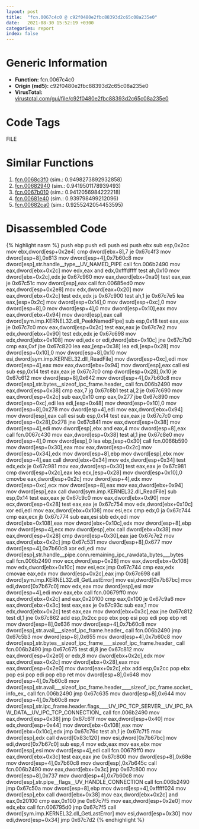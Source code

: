 ```yaml
---
layout: post
title:  "fcn.0067c4c0 @ c92f0480e2fbc88393d2c65c08a235e0"
date:   2021-08-30 15:52:19 +0300
categories: report
index: false
---
```


# Generic Information
- **Function:** fcn.0067c4c0
- **Origin (md5):** c92f0480e2fbc88393d2c65c08a235e0
- **VirusTotal:** [virustotal.com/gui/file/c92f0480e2fbc88393d2c65c08a235e0][virustotal_ref]

# Code Tags
<span class="tag" id="FILE">FILE</span>


# Similar Functions

1. [fcn.0068c3f0][similar_1_ref] (sim.: 0.9498273892932858)
2. [fcn.00682940][similar_2_ref] (sim.: 0.9419501178939493)
3. [fcn.0067b010][similar_3_ref] (sim.: 0.9412056984222218)
4. [fcn.00681e40][similar_4_ref] (sim.: 0.939798499212096)
5. [fcn.00682ca0][similar_5_ref] (sim.: 0.9255242054453595)


# Disassembled Code

{% highlight nasm %}
push ebp
push edi
push esi
push ebx
sub esp,0x2cc
mov ebx,dword[esp+0x2e4]
cmp dword[ebx+8],7
je 0x67c4f3
mov dword[esp+8],0x613
mov dword[esp+4],0x7b60c8
mov dword[esp],str.handle__type__UV_NAMED_PIPE
call fcn.006b2490
mov eax,dword[ebx+0x2c]
mov edx,eax
and edx,0xfffdffff
test ah,0x10
mov dword[ebx+0x2c],edx
je 0x67c960
mov eax,dword[ebx+0xa0]
test eax,eax
je 0x67c51c
mov dword[esp],eax
call fcn.00685ed0
mov eax,dword[esp+0x2e8]
mov edx,dword[eax+0x20]
mov eax,dword[ebx+0x2c]
test edx,edx
js 0x67c900
test ah,1
je 0x67c7e5
lea eax,[esp+0x2c]
mov dword[esp+0x14],0
mov dword[esp+0xc],0
mov dword[esp+8],0
mov dword[esp+4],0
mov dword[esp+0x10],eax
mov eax,dword[ebx+0x94]
mov dword[esp],eax
call dword[sym.imp.KERNEL32.dll_PeekNamedPipe]
sub esp,0x18
test eax,eax
je 0x67c7c0
mov eax,dword[esp+0x2c]
test eax,eax
je 0x67c7e2
mov edx,dword[ebx+0x90]
test edx,edx
je 0x67c698
mov edx,dword[ebx+0x108]
mov edi,edx
or edi,dword[ebx+0x10c]
jne 0x67c7b0
cmp eax,0xf
jbe 0x67c820
lea eax,[esp+0x38]
lea edi,[esp+0x28]
mov dword[esp+0x10],0
mov dword[esp+8],0x10
mov esi,dword[sym.imp.KERNEL32.dll_ReadFile]
mov dword[esp+0xc],edi
mov dword[esp+4],eax
mov eax,dword[ebx+0x94]
mov dword[esp],eax
call esi
sub esp,0x14
test eax,eax
je 0x67c7c0
cmp dword[esp+0x28],0x10
je 0x67c612
mov dword[esp+8],0x642
mov dword[esp+4],0x7b60c8
mov dword[esp],str.bytes__sizeof_ipc_frame.header_
call fcn.006b2490
mov eax,dword[esp+0x38]
cmp eax,7
jg 0x67c8b1
test al,2
je 0x67c690
mov eax,dword[esp+0x2c]
sub eax,0x10
cmp eax,0x277
jbe 0x67c890
mov dword[esp+0xc],edi
lea edi,[esp+0x48]
mov dword[esp+0x10],0
mov dword[esp+8],0x278
mov dword[esp+4],edi
mov eax,dword[ebx+0x94]
mov dword[esp],eax
call esi
sub esp,0x14
test eax,eax
je 0x67c7c0
cmp dword[esp+0x28],0x278
jne 0x67c841
mov eax,dword[esp+0x38]
mov dword[esp+4],edi
mov dword[esp],ebx
and eax,4
mov dword[esp+8],eax
call fcn.0067c430
mov eax,dword[esp+0x38]
test al,1
jne 0x67c8e0
mov dword[esp+4],0
mov dword[esp],0
lea ebp,[esp+0x30]
call fcn.0066b590
mov dword[esp+0x30],eax
mov eax,dword[esp+0x2c]
mov dword[esp+0x34],edx
mov dword[esp+8],ebp
mov dword[esp],ebx
mov dword[esp+4],eax
call dword[ebx+0x34]
mov edx,dword[esp+0x34]
test edx,edx
je 0x67c981
mov eax,dword[esp+0x30]
test eax,eax
je 0x67c981
cmp dword[esp+0x2c],eax
lea ecx,[esp+0x28]
mov dword[esp+0x10],0
cmovbe eax,dword[esp+0x2c]
mov dword[esp+4],edx
mov dword[esp+0xc],ecx
mov dword[esp+8],eax
mov eax,dword[ebx+0x94]
mov dword[esp],eax
call dword[sym.imp.KERNEL32.dll_ReadFile]
sub esp,0x14
test eax,eax
je 0x67c9c0
mov eax,dword[ebx+0x90]
mov ecx,dword[esp+0x28]
test eax,eax
je 0x67c754
mov edx,dword[ebx+0x10c]
xor edi,edi
mov eax,dword[ebx+0x108]
mov esi,ecx
cmp edx,0
ja 0x67c744
cmp eax,ecx
jb 0x67c774
sub eax,esi
sbb edx,edi
mov dword[ebx+0x108],eax
mov dword[ebx+0x10c],edx
mov dword[esp+8],ebp
mov dword[esp+4],ecx
mov dword[esp],ebx
call dword[ebx+0x38]
mov eax,dword[esp+0x28]
cmp dword[esp+0x30],eax
jae 0x67c7e2
mov eax,dword[ebx+0x2c]
jmp 0x67c531
mov dword[esp+8],0x677
mov dword[esp+4],0x7b60c8
xor edi,edi
mov dword[esp],str.handle__pipe.conn.remaining_ipc_rawdata_bytes___bytes
call fcn.006b2490
mov ecx,dword[esp+0x28]
mov eax,dword[ebx+0x108]
mov edx,dword[ebx+0x10c]
mov esi,ecx
jmp 0x67c744
cmp eax,edx
cmovae eax,edx
mov dword[esp+0x2c],eax
jmp 0x67c698
call dword[sym.imp.KERNEL32.dll_GetLastError]
mov esi,dword[0x7b67bc]
mov edi,dword[0x7b67c0]
mov edx,eax
mov dword[esp],esi
mov dword[esp+4],edi
mov eax,ebx
call fcn.00679ff0
mov eax,dword[ebx+0x2c]
and eax,0x20100
cmp eax,0x100
je 0x67c9a6
mov eax,dword[ebx+0x3c]
test eax,eax
je 0x67c93c
sub eax,1
mov edx,dword[ebx+0x2c]
test eax,eax
mov dword[ebx+0x3c],eax
jne 0x67c812
test dl,1
jne 0x67c862
add esp,0x2cc
pop ebx
pop esi
pop edi
pop ebp
ret
mov dword[esp+8],0x636
mov dword[esp+4],0x7b60c8
mov dword[esp],str.avail___sizeof_ipc_frame.header_
call fcn.006b2490
jmp 0x67c5b3
mov dword[esp+8],0x655
mov dword[esp+4],0x7b60c8
mov dword[esp],str.bytes__sizeof_ipc_frame____sizeof_ipc_frame.header_
call fcn.006b2490
jmp 0x67c675
test dl,8
jne 0x67c812
mov eax,dword[esp+0x2e0]
or edx,8
mov dword[ebx+0x2c],edx
mov eax,dword[eax+0x2c]
mov dword[ebx+0x28],eax
mov eax,dword[esp+0x2e0]
mov dword[eax+0x2c],ebx
add esp,0x2cc
pop ebx
pop esi
pop edi
pop ebp
ret
mov dword[esp+8],0x648
mov dword[esp+4],0x7b60c8
mov dword[esp],str.avail___sizeof_ipc_frame.header____sizeof_ipc_frame.socket_info_ex_
call fcn.006b2490
jmp 0x67c635
mov dword[esp+8],0x644
mov dword[esp+4],0x7b60c8
mov dword[esp],str.ipc_frame.header.flags____UV_IPC_TCP_SERVER__UV_IPC_RAW_DATA__UV_IPC_TCP_CONNECTION_
call fcn.006b2490
mov eax,dword[esp+0x38]
jmp 0x67c61f
mov eax,dword[esp+0x40]
mov edx,dword[esp+0x44]
mov dword[ebx+0x108],eax
mov dword[ebx+0x10c],edx
jmp 0x67c76c
test ah,1
je 0x67c7f5
mov dword[esp],edx
call dword[0x83c120]
mov esi,dword[0x7b67bc]
mov edi,dword[0x7b67c0]
sub esp,4
mov edx,eax
mov eax,ebx
mov dword[esp],esi
mov dword[esp+4],edi
call fcn.00679ff0
mov eax,dword[ebx+0x3c]
test eax,eax
jne 0x67c800
mov dword[esp+8],0x68e
mov dword[esp+4],0x7b60c8
mov dword[esp],0x7b645c
call fcn.006b2490
mov eax,dword[ebx+0x3c]
jmp 0x67c800
mov dword[esp+8],0x737
mov dword[esp+4],0x7b60c8
mov dword[esp],str.pipe__flags__UV_HANDLE_CONNECTION
call fcn.006b2490
jmp 0x67c50a
mov dword[esp+8],ebp
mov dword[esp+4],0xfffff024
mov dword[esp],ebx
call dword[ebx+0x38]
mov eax,dword[ebx+0x2c]
and eax,0x20100
cmp eax,0x100
jne 0x67c7f5
mov eax,dword[esp+0x2e0]
mov edx,ebx
call fcn.006795d0
jmp 0x67c7f5
call dword[sym.imp.KERNEL32.dll_GetLastError]
mov esi,dword[esp+0x30]
mov edi,dword[esp+0x34]
jmp 0x67c7d2
{% endhighlight %}


[similar_1_ref]: /report/fcn.0068c3f0@c92f0480e2fbc88393d2c65c08a235e0
[similar_2_ref]: /report/fcn.00682940@c92f0480e2fbc88393d2c65c08a235e0
[similar_3_ref]: /report/fcn.0067b010@c92f0480e2fbc88393d2c65c08a235e0
[similar_4_ref]: /report/fcn.00681e40@c92f0480e2fbc88393d2c65c08a235e0
[similar_5_ref]: /report/fcn.00682ca0@c92f0480e2fbc88393d2c65c08a235e0
[virustotal_ref]: https://www.virustotal.com/gui/file/c92f0480e2fbc88393d2c65c08a235e0